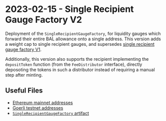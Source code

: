 # 2023-02-15 - Single Recipient Gauge Factory V2

Deployment of the `SingleRecipientGaugeFactory`, for liquidity gauges which forward their entire BAL allowance onto a single address.
This version adds a weight cap to single recipient gauges, and supersedes [single recipient gauge factory V1](../deprecated/20220325-single-recipient-gauge-factory/).

Additionally, this version also supports the recipient implementing the `depositToken` function (from the `FeeDistributor` interface), directly deposoting the tokens in such a distributor instead of requiring a manual step after minting.

## Useful Files

- [Ethereum mainnet addresses](./output/mainnet.json)
- [Goerli testnet addresses](./output/goerli.json)
- [`SingleRecipientGaugeFactory` artifact](./artifact/SingleRecipientGaugeFactory.json)
